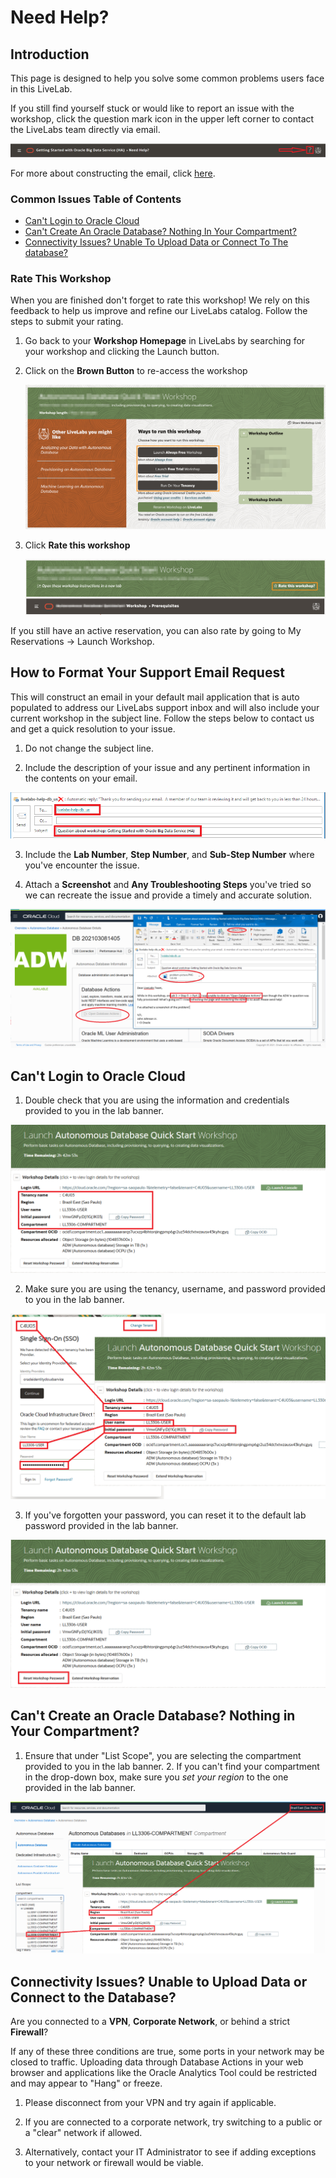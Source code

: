 # Need Help?   

## Introduction
This page is designed to help you solve some common problems users face in this LiveLab. 

If you still find yourself stuck or would like to report an issue with the workshop, click the question mark icon in the upper left corner to contact the LiveLabs team directly via email.  

![](images/help-button2.png)

For more about constructing the email, click [here](#HowtoFormatYourSupportEmailRequest).

### Common Issues Table of Contents
  - [Can't Login to Oracle Cloud](#cant-login-to-oracle-cloud)
  - [Can't Create An Oracle Database? Nothing In Your Compartment?](#cant-create-an-oracle-database-nothing-in-your-compartment)
  - [Connectivity Issues? Unable To Upload Data or Connect To The database?](#connectivity-issues-unable-to-upload-data-or-connect-to-the-database)

### **Rate This Workshop**
When you are finished don't forget to rate this workshop!  We rely on this feedback to help us improve and refine our LiveLabs catalog.  Follow the steps to submit your rating. 

1.  Go back to your **Workshop Homepage** in LiveLabs by searching for your workshop and clicking the Launch button.

2.  Click on the **Brown Button** to re-access the workshop  

    ![](images/workshop-homepage-2.png " ")

3.  Click **Rate this workshop**

    ![](images/rate-this-workshop.png " ")

If you still have an active reservation, you can also rate by going to My Reservations -> Launch Workshop.


## How to Format Your Support Email Request
This will construct an email in your default mail application that is auto populated to address our LiveLabs support inbox and will also include your current workshop in the subject line. Follow the steps below to contact us and get a quick resolution to your issue.

1. Do not change the subject line. 

2. Include the description of your issue and any pertinent information in the contents on your email.

  ![](images/e-mail.png)

3. Include the **Lab Number**, **Step Number**, and **Sub-Step Number** where you've encounter the issue. 

4. Attach a **Screenshot** and **Any Troubleshooting Steps** you've tried so we can recreate the issue and provide a timely and accurate solution.

  ![](images/problem-picture2.png)

## Can't Login to Oracle Cloud
1. Double check that you are using the information and credentials provided to you in the lab banner. 

  ![](images/banner-info-highlight.png)

2. Make sure you are using the tenancy, username, and password provided to you in the lab banner.

  ![](images/login-demo1.png)

3. If you've forgotten your password, you can reset it to the default lab password provided in the lab banner.

  ![](images/reset-password.png)

## Can't Create an Oracle Database? Nothing in Your Compartment?
1. Ensure that under "List Scope", you are selecting the compartment provided to you in the lab banner. 2. If you can't find your compartment in the drop-down box, make sure you *set your region* to the one provided in the lab banner.

  ![](images/compartment-select.png)

## Connectivity Issues? Unable to Upload Data or Connect to the Database?
Are you connected to a **VPN**, **Corporate Network**, or behind a strict **Firewall**?

If any of these three conditions are true, some ports in your network may be closed to traffic. Uploading data through Database Actions in your web browser and applications like the Oracle Analytics Tool could be restricted and may appear to "Hang" or freeze. 

1. Please disconnect from your VPN and try again if applicable.

2. If you are connected to a corporate network, try switching to a public or a "clear" network if allowed.

3. Alternatively, contact your IT Administrator to see if adding exceptions to your network or firewall would be viable.
